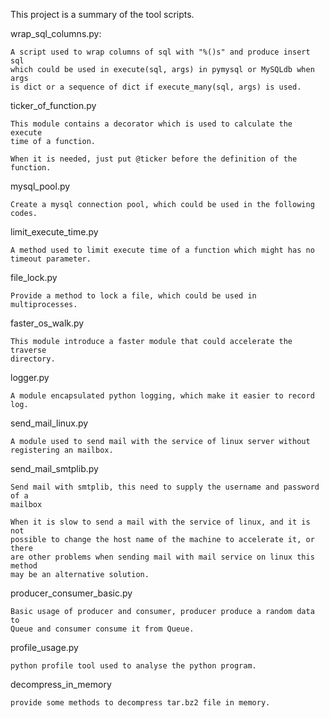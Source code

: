 This project is a summary of the tool scripts.

wrap_sql_columns.py:

    A script used to wrap columns of sql with "%()s" and produce insert sql
    which could be used in execute(sql, args) in pymysql or MySQLdb when args
    is dict or a sequence of dict if execute_many(sql, args) is used.

ticker_of_function.py
    
    This module contains a decorator which is used to calculate the execute 
    time of a function.

    When it is needed, just put @ticker before the definition of the function.

mysql_pool.py
    
    Create a mysql connection pool, which could be used in the following codes.

limit_execute_time.py

    A method used to limit execute time of a function which might has no 
    timeout parameter.

file_lock.py
    
    Provide a method to lock a file, which could be used in multiprocesses.
    
faster_os_walk.py
    
    This module introduce a faster module that could accelerate the traverse 
    directory.

logger.py
    
    A module encapsulated python logging, which make it easier to record log.

send_mail_linux.py

    A module used to send mail with the service of linux server without
    registering an mailbox.

send_mail_smtplib.py

    Send mail with smtplib, this need to supply the username and password of a
    mailbox

    When it is slow to send a mail with the service of linux, and it is not
    possible to change the host name of the machine to accelerate it, or there
    are other problems when sending mail with mail service on linux this method
    may be an alternative solution.

producer_consumer_basic.py

    Basic usage of producer and consumer, producer produce a random data to
    Queue and consumer consume it from Queue.

profile_usage.py

    python profile tool used to analyse the python program.

decompress_in_memory

    provide some methods to decompress tar.bz2 file in memory.